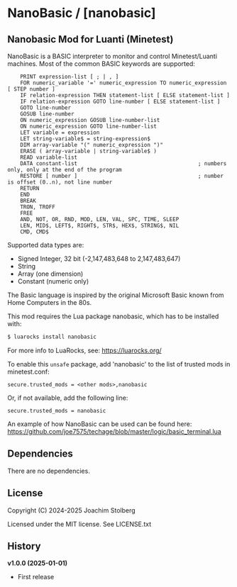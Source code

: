 NanoBasic / [nanobasic]
=======================

## Nanobasic Mod for Luanti (Minetest)

NanoBasic is a BASIC interpreter to monitor and control Minetest/Luanti machines.
Most of the common BASIC keywords are supported:

```bnf
    PRINT expression-list [ ; | , ]
    FOR numeric_variable '=' numeric_expression TO numeric_expression [ STEP number ]
    IF relation-expression THEN statement-list [ ELSE statement-list ]
    IF relation-expression GOTO line-number [ ELSE statement-list ]
    GOTO line-number
    GOSUB line-number
    ON numeric_expression GOSUB line-number-list
    ON numeric_expression GOTO line-number-list
    LET variable = expression
    LET string-variable$ = string-expression$
    DIM array-variable "(" numeric_expression ")"
    ERASE ( array-variable | string-variable$ )
    READ variable-list
    DATA constant-list                                      ; numbers only, only at the end of the program
    RESTORE [ number ]                                      ; number is offset (0..n), not line number
    RETURN
    END
    BREAK
    TRON, TROFF
    FREE
    AND, NOT, OR, RND, MOD, LEN, VAL, SPC, TIME, SLEEP
    LEN, MID$, LEFT$, RIGHT$, STR$, HEX$, STRING$, NIL
    CMD, CMD$
```

Supported data types are:

- Signed Integer, 32 bit (-2,147,483,648 to 2,147,483,647)
- String
- Array (one dimension)
- Constant (numeric only)

The Basic language is inspired by the original Microsoft Basic known from Home Computers in the 80s.

This mod requires the Lua package nanobasic, which has to be installed with:

```bash
$ luarocks install nanobasic
```

For more info to LuaRocks, see: https://luarocks.org/

To enable this `unsafe` package, add 'nanobasic' to the list of trusted mods in
minetest.conf:

```text
secure.trusted_mods = <other mods>,nanobasic
```

Or, if not available, add the following line:

```text
secure.trusted_mods = nanobasic
```

An example of how NanoBasic can be used can be found here:
https://github.com/joe7575/techage/blob/master/logic/basic_terminal.lua

## Dependencies

There are no dependencies.

## License

Copyright (C) 2024-2025 Joachim Stolberg

Licensed under the MIT license. See LICENSE.txt


## History

**v1.0.0 (2025-01-01)**
- First release

